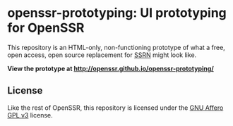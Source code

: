 # openssr-prototyping: UI prototyping for OpenSSR

This repository is an HTML-only, non-functioning prototype of what a free,
open access, open source replacement for [SSRN](http://ssrn.com/) might look like.

**View the prototype at <http://openssr.github.io/openssr-prototyping/>**

## License

Like the rest of OpenSSR, this repository is licensed under the [GNU Affero GPL v3](LICENSE) license.
